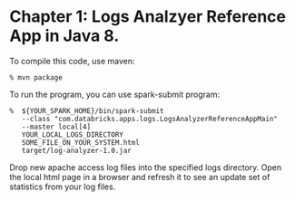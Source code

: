 # Chapter 1: Logs Analzyer Reference App in Java 8.

To compile this code, use maven:
```
% mvn package
```

To run the program, you can use spark-submit program:
```
%  ${YOUR_SPARK_HOME}/bin/spark-submit
   --class "com.databricks.apps.logs.LogsAnalyzerReferenceAppMain"
   --master local[4]
   YOUR_LOCAL_LOGS_DIRECTORY
   SOME_FILE_ON_YOUR_SYSTEM.html
   target/log-analyzer-1.0.jar
```

Drop new apache access log files into the specified logs directory.
Open the local html page in a browser and refresh it to see an 
update set of statistics from your log files.
